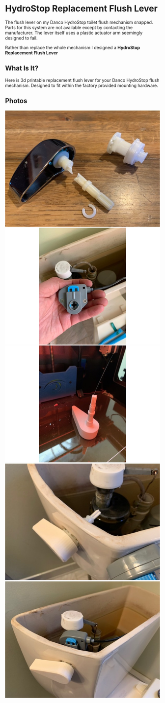 # HydroStop Replacement Flush Lever

The flush lever on my Danco HydroStop toilet flush mechanism snapped. Parts for this system are not available except by contacting the manufacturer. The lever itself uses a plastic actuator arm seemingly designed to fail.

Rather than replace the whole mechanism I designed a **HydroStop Replacement Flush Lever**

## What Is It?

Here is 3d printable replacement flush lever for your Danco HydroStop flush mechanism. Designed to fit within the factory provided mounting hardware.

## Photos

![The broken flush lever](photos/IMG_3384.jpg)
![The cable-operated flush mechanism](photos/IMG_3382.jpg)
![The replacement part on the printer](photos/IMG_3389.jpg)
![The new flush lever installed](photos/IMG_3395.jpg)
![The new flush lever connected](photos/IMG_3397.jpg)
